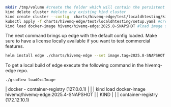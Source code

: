 
```bash
mkdir /tmp/volume #create the folder which will contain the persistent volume data
kind delete cluster #delete any existing kind cluster
kind create cluster --config  charts/hivemq-edge/test/localdhtesting/kind-cluster.yaml #create a new cluster with a volume manager
kubectl apply -f charts/hivemq-edge/test/localdhtesting/setup.yaml #create the volume manager
kind load docker-image hivemq/hivemq-edge:2025.8-SNAPSHOT #load image from local registry intp kind
```

The next command brings up edge with the default config loaded.
Make sure to have a license locally available if you want to test commercial features.
```bash
helm install edge ./charts/hivemq-edge --set image.tag=2025.8-SNAPSHOT --values=charts/hivemq-edge/test/localdhtesting/values.yaml --set-file modules.dataHub.init=charts/hivemq-edge/test/localdhtesting/dh.json --set-file license.file=<PATH_TO_LICENSE> 
```

To get a local build of edge execute the following  command in the hivemq-edge repo.
```
./gradlew loadOciImage
```

|
docker - container-registry (127.0.0.1)
|              |
|     kind load docker-image hivemq/hivemq-edge:2025.4-SNAPSHOT
|              |
KIND           |
|              |
container-registry (172.12.10.1)
